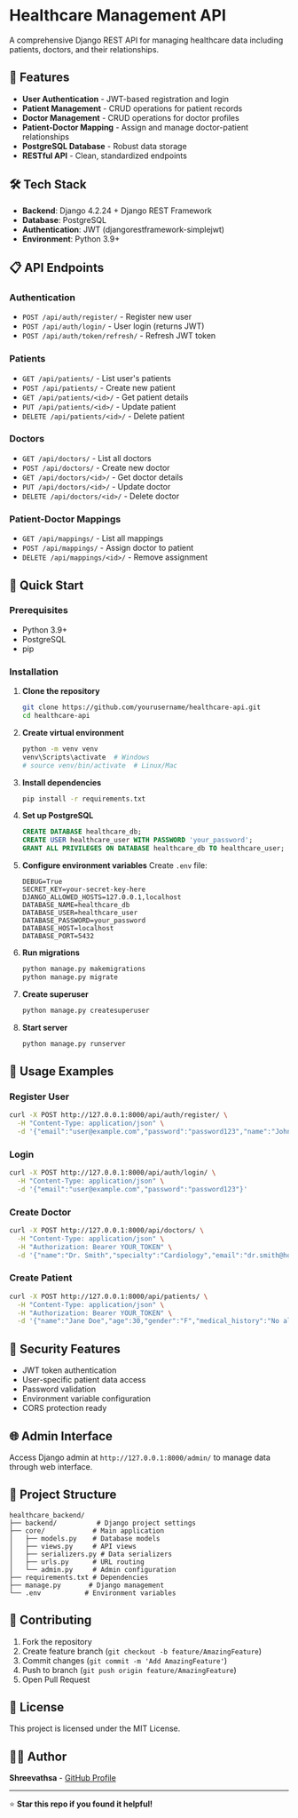 # Healthcare Management API

A comprehensive Django REST API for managing healthcare data including patients, doctors, and their relationships.

## 🏥 Features

- **User Authentication** - JWT-based registration and login
- **Patient Management** - CRUD operations for patient records
- **Doctor Management** - CRUD operations for doctor profiles
- **Patient-Doctor Mapping** - Assign and manage doctor-patient relationships
- **PostgreSQL Database** - Robust data storage
- **RESTful API** - Clean, standardized endpoints

## 🛠️ Tech Stack

- **Backend**: Django 4.2.24 + Django REST Framework
- **Database**: PostgreSQL
- **Authentication**: JWT (djangorestframework-simplejwt)
- **Environment**: Python 3.9+

## 📋 API Endpoints

### Authentication
- `POST /api/auth/register/` - Register new user
- `POST /api/auth/login/` - User login (returns JWT)
- `POST /api/auth/token/refresh/` - Refresh JWT token

### Patients
- `GET /api/patients/` - List user's patients
- `POST /api/patients/` - Create new patient
- `GET /api/patients/<id>/` - Get patient details
- `PUT /api/patients/<id>/` - Update patient
- `DELETE /api/patients/<id>/` - Delete patient

### Doctors
- `GET /api/doctors/` - List all doctors
- `POST /api/doctors/` - Create new doctor
- `GET /api/doctors/<id>/` - Get doctor details
- `PUT /api/doctors/<id>/` - Update doctor
- `DELETE /api/doctors/<id>/` - Delete doctor

### Patient-Doctor Mappings
- `GET /api/mappings/` - List all mappings
- `POST /api/mappings/` - Assign doctor to patient
- `DELETE /api/mappings/<id>/` - Remove assignment

## 🚀 Quick Start

### Prerequisites
- Python 3.9+
- PostgreSQL
- pip

### Installation

1. **Clone the repository**
   ```bash
   git clone https://github.com/yourusername/healthcare-api.git
   cd healthcare-api
   ```

2. **Create virtual environment**
   ```bash
   python -m venv venv
   venv\Scripts\activate  # Windows
   # source venv/bin/activate  # Linux/Mac
   ```

3. **Install dependencies**
   ```bash
   pip install -r requirements.txt
   ```

4. **Set up PostgreSQL**
   ```sql
   CREATE DATABASE healthcare_db;
   CREATE USER healthcare_user WITH PASSWORD 'your_password';
   GRANT ALL PRIVILEGES ON DATABASE healthcare_db TO healthcare_user;
   ```

5. **Configure environment variables**
   Create `.env` file:
   ```env
   DEBUG=True
   SECRET_KEY=your-secret-key-here
   DJANGO_ALLOWED_HOSTS=127.0.0.1,localhost
   DATABASE_NAME=healthcare_db
   DATABASE_USER=healthcare_user
   DATABASE_PASSWORD=your_password
   DATABASE_HOST=localhost
   DATABASE_PORT=5432
   ```

6. **Run migrations**
   ```bash
   python manage.py makemigrations
   python manage.py migrate
   ```

7. **Create superuser**
   ```bash
   python manage.py createsuperuser
   ```

8. **Start server**
   ```bash
   python manage.py runserver
   ```

## 📖 Usage Examples

### Register User
```bash
curl -X POST http://127.0.0.1:8000/api/auth/register/ \
  -H "Content-Type: application/json" \
  -d '{"email":"user@example.com","password":"password123","name":"John Doe"}'
```

### Login
```bash
curl -X POST http://127.0.0.1:8000/api/auth/login/ \
  -H "Content-Type: application/json" \
  -d '{"email":"user@example.com","password":"password123"}'
```

### Create Doctor
```bash
curl -X POST http://127.0.0.1:8000/api/doctors/ \
  -H "Content-Type: application/json" \
  -H "Authorization: Bearer YOUR_TOKEN" \
  -d '{"name":"Dr. Smith","specialty":"Cardiology","email":"dr.smith@hospital.com"}'
```

### Create Patient
```bash
curl -X POST http://127.0.0.1:8000/api/patients/ \
  -H "Content-Type: application/json" \
  -H "Authorization: Bearer YOUR_TOKEN" \
  -d '{"name":"Jane Doe","age":30,"gender":"F","medical_history":"No allergies"}'
```

## 🔐 Security Features

- JWT token authentication
- User-specific patient data access
- Password validation
- Environment variable configuration
- CORS protection ready

## 🌐 Admin Interface

Access Django admin at `http://127.0.0.1:8000/admin/` to manage data through web interface.

## 📁 Project Structure

```
healthcare_backend/
├── backend/          # Django project settings
├── core/            # Main application
│   ├── models.py    # Database models
│   ├── views.py     # API views
│   ├── serializers.py # Data serializers
│   ├── urls.py      # URL routing
│   └── admin.py     # Admin configuration
├── requirements.txt # Dependencies
├── manage.py       # Django management
└── .env           # Environment variables
```

## 🤝 Contributing

1. Fork the repository
2. Create feature branch (`git checkout -b feature/AmazingFeature`)
3. Commit changes (`git commit -m 'Add AmazingFeature'`)
4. Push to branch (`git push origin feature/AmazingFeature`)
5. Open Pull Request

## 📄 License

This project is licensed under the MIT License.

## 👨‍💻 Author

**Shreevathsa** - [GitHub Profile](https://github.com/yourusername)

---

⭐ **Star this repo if you found it helpful!**